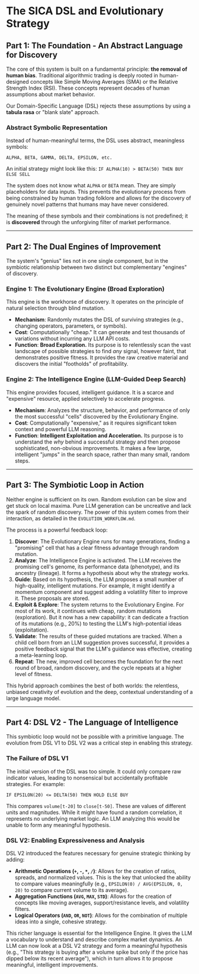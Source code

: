 # The SICA DSL and Evolutionary Strategy

## Part 1: The Foundation - An Abstract Language for Discovery

The core of this system is built on a fundamental principle: **the removal of human bias**. Traditional algorithmic trading is deeply rooted in human-designed concepts like Simple Moving Averages (SMA) or the Relative Strength Index (RSI). These concepts represent decades of human assumptions about market behavior.

Our Domain-Specific Language (DSL) rejects these assumptions by using a **tabula rasa** or "blank slate" approach.

### Abstract Symbolic Representation

Instead of human-meaningful terms, the DSL uses abstract, meaningless symbols:

```
ALPHA, BETA, GAMMA, DELTA, EPSILON, etc.
```

An initial strategy might look like this:
`IF ALPHA(10) > BETA(50) THEN BUY ELSE SELL`

The system does not know what `ALPHA` or `BETA` mean. They are simply placeholders for data inputs. This prevents the evolutionary process from being constrained by human trading folklore and allows for the discovery of genuinely novel patterns that humans may have never considered.

The meaning of these symbols and their combinations is not predefined; it is **discovered** through the unforgiving filter of market performance.

---

## Part 2: The Dual Engines of Improvement

The system's "genius" lies not in one single component, but in the symbiotic relationship between two distinct but complementary "engines" of discovery.

### Engine 1: The Evolutionary Engine (Broad Exploration)

This engine is the workhorse of discovery. It operates on the principle of natural selection through blind mutation.

-   **Mechanism**: Randomly mutates the DSL of surviving strategies (e.g., changing operators, parameters, or symbols).
-   **Cost**: Computationally "cheap." It can generate and test thousands of variations without incurring any LLM API costs.
-   **Function**: **Broad Exploration.** Its purpose is to relentlessly scan the vast landscape of possible strategies to find *any* signal, however faint, that demonstrates positive fitness. It provides the raw creative material and discovers the initial "footholds" of profitability.

### Engine 2: The Intelligence Engine (LLM-Guided Deep Search)

This engine provides focused, intelligent guidance. It is a scarce and "expensive" resource, applied selectively to accelerate progress.

-   **Mechanism**: Analyzes the structure, behavior, and performance of only the most successful "cells" discovered by the Evolutionary Engine.
-   **Cost**: Computationally "expensive," as it requires significant token context and powerful LLM reasoning.
-   **Function**: **Intelligent Exploitation and Acceleration.** Its purpose is to understand the *why* behind a successful strategy and then propose sophisticated, non-obvious improvements. It makes a few large, intelligent "jumps" in the search space, rather than many small, random steps.

---

## Part 3: The Symbiotic Loop in Action

Neither engine is sufficient on its own. Random evolution can be slow and get stuck on local maxima. Pure LLM generation can be uncreative and lack the spark of random discovery. The power of this system comes from their interaction, as detailed in the `EVOLUTION_WORKFLOW.md`.

The process is a powerful feedback loop:

1.  **Discover**: The Evolutionary Engine runs for many generations, finding a "promising" cell that has a clear fitness advantage through random mutation.
2.  **Analyze**: The Intelligence Engine is activated. The LLM receives the promising cell's genome, its performance data (phenotype), and its ancestry (lineage). It forms a hypothesis about why the strategy works.
3.  **Guide**: Based on its hypothesis, the LLM proposes a small number of high-quality, intelligent mutations. For example, it might identify a momentum component and suggest adding a volatility filter to improve it. These proposals are stored.
4.  **Exploit & Explore**: The system returns to the Evolutionary Engine. For most of its work, it continues with cheap, random mutations (exploration). But it now has a new capability: it can dedicate a fraction of its mutations (e.g., 20%) to testing the LLM's high-potential ideas (exploitation).
5.  **Validate**: The results of these guided mutations are tracked. When a child cell born from an LLM suggestion proves successful, it provides a positive feedback signal that the LLM's guidance was effective, creating a meta-learning loop.
6.  **Repeat**: The new, improved cell becomes the foundation for the next round of broad, random discovery, and the cycle repeats at a higher level of fitness.

This hybrid approach combines the best of both worlds: the relentless, unbiased creativity of evolution and the deep, contextual understanding of a large language model.

---

## Part 4: DSL V2 - The Language of Intelligence

This symbiotic loop would not be possible with a primitive language. The evolution from DSL V1 to DSL V2 was a critical step in enabling this strategy.

### The Failure of DSL V1

The initial version of the DSL was too simple. It could only compare raw indicator values, leading to nonsensical but accidentally profitable strategies. For example:

`IF EPSILON(20) <= DELTA(50) THEN HOLD ELSE BUY`

This compares `volume[t-20]` to `close[t-50]`. These are values of different units and magnitudes. While it might have found a random correlation, it represents no underlying market logic. An LLM analyzing this would be unable to form any meaningful hypothesis.

### DSL V2: Enabling Expressiveness and Analysis

DSL V2 introduced the features necessary for genuine strategic thinking by adding:

-   **Arithmetic Operations (`+`, `-`, `*`, `/`)**: Allows for the creation of ratios, spreads, and normalized values. This is the key that unlocked the ability to compare values meaningfully (e.g., `EPSILON(0) / AVG(EPSILON, 0, 20)` to compare current volume to its average).
-   **Aggregation Functions (`AVG`, `MAX`, `STD`)**: Allows for the creation of concepts like moving averages, support/resistance levels, and volatility filters.
-   **Logical Operators (`AND`, `OR`, `NOT`)**: Allows for the combination of multiple ideas into a single, cohesive strategy.

This richer language is essential for the Intelligence Engine. It gives the LLM a vocabulary to understand and describe complex market dynamics. An LLM can now look at a DSL V2 strategy and form a meaningful hypothesis (e.g., "This strategy is buying after a volume spike but only if the price has dipped below its recent average"), which in turn allows it to propose meaningful, intelligent improvements.

